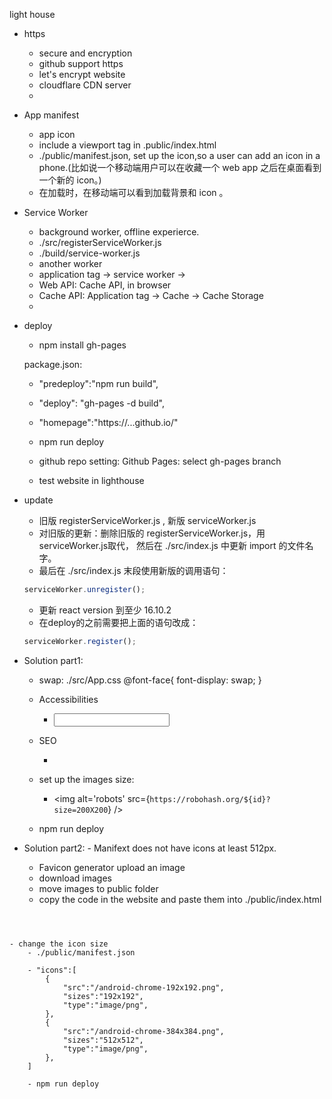 light house

- https
    - secure and encryption
    - github support https
    - let's encrypt website
    - cloudflare CDN server
    - 

- App manifest
    - app icon
    - include a viewport tag in .public/index.html
    - ./public/manifest.json, set up the icon,so a user can add an icon in a phone.(比如说一个移动端用户可以在收藏一个 web app 之后在桌面看到一个新的 icon。)
    - 在加载时，在移动端可以看到加载背景和 icon 。

- Service Worker
    - background worker, offline experierce.
    - ./src/registerServiceWorker.js
    - ./build/service-worker.js
    - another worker
    - application tag -> service worker ->
    - Web API: Cache API, in browser
    - Cache API: Application tag -> Cache -> Cache Storage
    - 

- deploy
    - npm install gh-pages

    package.json:
    - "predeploy":"npm run build",
    - "deploy": "gh-pages -d build",

    - "homepage":"https://...github.io/<repoName>"

    - npm run deploy

    - github repo setting:
        Github Pages: select gh-pages branch

    - test website in lighthouse


- update
    - 旧版 registerServiceWorker.js , 新版 serviceWorker.js
    - 对旧版的更新：删除旧版的 registerServiceWorker.js，用serviceWorker.js取代， 然后在 ./src/index.js 中更新 import 的文件名字。
    - 最后在 ./src/index.js 末段使用新版的调用语句：
    ```js
    serviceWorker.unregister();
    ```

    - 更新 react version 到至少 16.10.2
    - 在deploy的之前需要把上面的语句改成：
    ```js
    serviceWorker.register();
    ```

- Solution part1:
    - swap: ./src/App.css
    @font-face{
        font-display: swap;
    }

    - Accessibilities
        - <input aria-label='Search Robots'>

    - SEO
        - <meta name="Description" content="Where robots make friends">

    - set up the images size:
        - <img alt='robots' src={`https://robohash.org/${id}?size=200X200`} />

    - npm run deploy

-    Solution part2:
    - Manifext does not have icons at least 512px.

        - Favicon generator
            upload an image
        - download images
        - move images to public folder
        - copy the code in the website and  paste them into ./public/index.html <header>
    
    - change the icon size
        - ./public/manifest.json

        - "icons":[
            {
                "src":"/android-chrome-192x192.png",
                "sizes":"192x192",
                "type":"image/png",
            },
            {
                "src":"/android-chrome-384x384.png",
                "sizes":"512x512",
                "type":"image/png",
            },
        ]

        - npm run deploy

